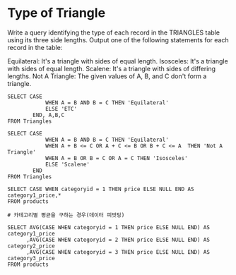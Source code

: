 # Type of Triangle
Write a query identifying the type of each record in the TRIANGLES table using its three side lengths. Output one of the following statements for each record in the table:

Equilateral: It's a triangle with  sides of equal length.
Isosceles: It's a triangle with  sides of equal length.
Scalene: It's a triangle with  sides of differing lengths.
Not A Triangle: The given values of A, B, and C don't form a triangle.


```
SELECT CASE
            WHEN A = B AND B = C THEN 'Equilateral'
            ELSE 'ETC'
        END, A,B,C
FROM Triangles

SELECT CASE
            WHEN A = B AND B = C THEN 'Equilateral'
            WHEN A + B <= C OR A + C <= B OR B + C <= A  THEN 'Not A Triangle'
            WHEN A = B OR B = C OR A = C THEN 'Isosceles'
            ELSE 'Scalene'
        END
FROM Triangles

SELECT CASE WHEN categoryid = 1 THEN price ELSE NULL END AS category1_price,*
FROM products

# 카테고리별 평균을 구하는 경우(데이터 피벗팅)

SELECT AVG(CASE WHEN categoryid = 1 THEN price ELSE NULL END) AS category1_price
      ,AVG(CASE WHEN categoryid = 2 THEN price ELSE NULL END) AS category2_price
      ,AVG(CASE WHEN categoryid = 3 THEN price ELSE NULL END) AS category3_price
FROM products

```